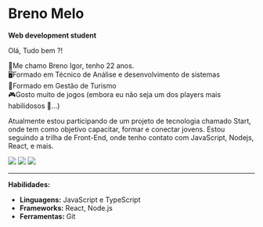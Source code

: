 # Breno Melo
**Web development student**

Olá, Tudo bem ?! 

👦Me chamo Breno Igor, tenho 22 anos.  
🖥️Formado em Técnico de Análise e desenvolvimento de sistemas  
🛫Formado em Gestão de Turismo  
🎮Gosto muito de jogos (embora eu não seja um dos players mais habilidosos 🤡...)

Atualmente estou participando de um projeto de tecnologia chamado Start, onde tem como objetivo capacitar, formar e conectar jovens. Estou seguindo a trilha de Front-End, onde tenho contato com JavaScript, Nodejs, React, e mais.

<div>
  <a href="https://www.linkedin.com/in/melobreno/" target="_blank"><img src="https://img.shields.io/badge/LinkedIn-0077B5?style=for-the-badge&logo=linkedin&logoColor=white"></a> 
  <a href="https://github.com/Melobreno/" target="_blank"><img src="https://img.shields.io/badge/GitHub-100000?style=for-the-badge&logo=github&logoColor=white" target="_blank"></a> 
  <a href="mailto:brenomelocont@gmail.com" target="_blank"><img src="https://img.shields.io/badge/Gmail-D14836?style=for-the-badge&logo=gmail&logoColor=white" target="_blank"></a>
</div>

---
**Habilidades:**
* **Linguagens:** JavaScript e TypeScript
* **Frameworks:** React, Node.js
* **Ferramentas:** Git

